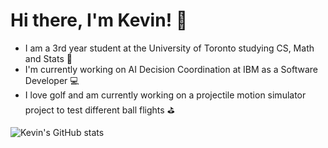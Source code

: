 # Hi there, I'm Kevin! :wave: 
- I am a 3rd year student at the University of Toronto studying CS, Math and Stats :school_satchel:
- I'm currently working on AI Decision Coordination at IBM as a Software Developer :computer:
- I love golf and am currently working on a projectile motion simulator project to test different ball flights :golf:

![Kevin's GitHub stats](https://github-readme-stats.vercel.app/api?username=kevinquinnw&show_icons=true&theme=radical&count_private=true)
